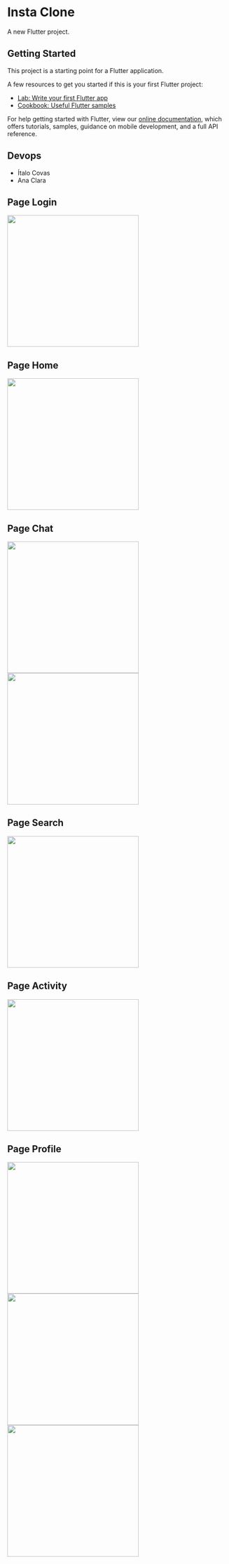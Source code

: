 # Insta Clone

A new Flutter project.

## Getting Started

This project is a starting point for a Flutter application.

A few resources to get you started if this is your first Flutter project:

- [Lab: Write your first Flutter app](https://flutter.dev/docs/get-started/codelab)
- [Cookbook: Useful Flutter samples](https://flutter.dev/docs/cookbook)

For help getting started with Flutter, view our
[online documentation](https://flutter.dev/docs), which offers tutorials,
samples, guidance on mobile development, and a full API reference.

## Devops
- Ítalo Covas 
- Ana Clara

## Page Login
<img src = "login.png" width = 300px  aling = center>

## Page Home
<img src = "home.png" width = 300px aling = center>

## Page Chat
<img src = "home.png" width = 300px aling = center>
<img src = "call.png" width = 300px aling = center>

## Page Search
<img src = "search.png" width = 300px aling = center>

## Page Activity
<img src = "activity.png" width = 300px aling = center>

## Page Profile
<img src = "profile.png" width = 300px aling = center>
<img src = "profile2.png" width = 300px aling = center>
<img src = "config.png" width = 300px aling = center>
